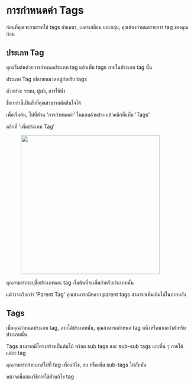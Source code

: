 # การกำหนดค่า Tags

ก่อนที่คุณจะสามารถใช้ tags กับเมตร, เมตรเสมือน และกลุ่ม, คุณต้องกำหนดรายการ tag ของคุณก่อน



## ประเภท Tag

คุณเริ่มต้นด้วยการกำหนดประเภท tag แล้วเพิ่ม tags ภายในประเภท tag นั้น

ประเภท Tag อธิบายหมวดหมู่สำหรับ tags

ตัวอย่าง: ระบบ, ผู้เช่า, การใช้น้ำ

ชื่อเหล่านี้เป็นสิ่งที่คุณสามารถตัดสินใจได้

เพื่อเริ่มต้น, ไปที่ส่วน 'การกำหนดค่า' ในแถบด้านข้าง แล้วคลิกที่แท็บ 'Tags'

คลิกที่ 'เพิ่มประเภท Tag'

<figure><img src="../../.gitbook/assets/image (9).png" alt="" width="375"><figcaption></figcaption></figure>

คุณสามารถระบุชื่อประเภทและ tag เริ่มต้นที่จะเพิ่มสำหรับประเภทนั้น

แม้ว่าจะเรียกว่า 'Parent Tag' คุณสามารถมีหลาย parent tags สามารถเพิ่มเติมได้ในภายหลัง



## Tags

เมื่อคุณกำหนดประเภท tag, ภายใต้ประเภทนั้น, คุณสามารถกำหนด tag หนึ่งหรือมากกว่าสำหรับประเภทนั้น

Tags สามารถมีโครงสร้างเป็นต้นไม้ พร้อม sub tags และ sub-sub tags และอื่น ๆ ภายใต้แต่ละ tag

คุณสามารถย้ายเมาส์ไปที่ tag เพื่อแก้ไข, ลบ หรือเพิ่ม sub-tags ให้กับมัน

หน้าจอนี้แสดงวิธีการใช้ตัวแก้ไข tag

<figure><img src="../../.gitbook/assets/image (10).png" alt=""><figcaption></figcaption></figure>
